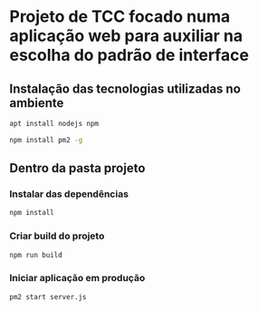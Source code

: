 # Projeto de TCC focado numa aplicação web para auxiliar na escolha do padrão de interface

## Instalação das tecnologias utilizadas no ambiente
```sh
apt install nodejs npm
```

```sh
npm install pm2 -g
```

## Dentro da pasta projeto
### Instalar das dependências 
```sh
npm install
```

### Criar build do projeto
```sh
npm run build
```

### Iniciar aplicação em produção
```sh
pm2 start server.js